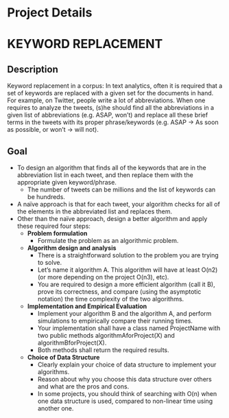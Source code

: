 # Project Details

# KEYWORD REPLACEMENT

## Description

Keyword replacement in a corpus: In text analytics, often it is required that a set of keywords are replaced with a given set for the documents in hand. For example, on Twitter, people write a lot of abbreviations. When one requires to analyze the tweets, (s)he should find all the abbreviations in a given list of abbreviations (e.g. ASAP, won’t) and replace all these brief terms in the tweets with its proper phrase/keywords (e.g. ASAP -> As soon as possible, or won’t ->  will not).

## Goal

- To  design  an  algorithm that  finds  all  of  the  keywords  that  are  in  the abbreviation list in each tweet, and then replace them with the appropriate given keyword/phrase.
    - The number of tweets  can  be  millions  and  the  list  of  keywords  can  be  hundreds.
- A  naïve  approach  is  that  for  each  tweet, your algorithm checks for all of the elements in the abbreviated list and replaces them.
- Other than the naïve approach, design a better algorithm and apply these required four steps:
    - **Problem formulation**
        - Formulate the problem as an algorithmic problem.
    - **Algorithm design and analysis**
        - There is a straightforward solution to the problem you are trying to solve.
        - Let’s name it algorithm A. This algorithm will have at least O(n2) (or more depending on the project O(n3), etc).
        - You are required to design a more efficient algorithm (call it B), prove its correctness, and compare (using the asymptotic notation) the time complexity of the two algorithms.
    - **Implementation and Empirical Evaluation**
        - Implement your algorithm B and the algorithm A, and perform simulations to empirically compare their running times.
        - Your implementation shall have a class named ProjectName with two public methods algorithmAforProject(X) and algorithmBforProject(X).
        - Both methods shall return the required results.
    - **Choice of Data Structure**
        - Clearly explain your choice of data structure to implement your algorithms.
        - Reason about why you choose this  data  structure  over  others  and  what  are  the  pros  and  cons.
        - In  some  projects,  you  should  think  of searching with O(n) when one data structure is used, compared to non-linear time using another one.
